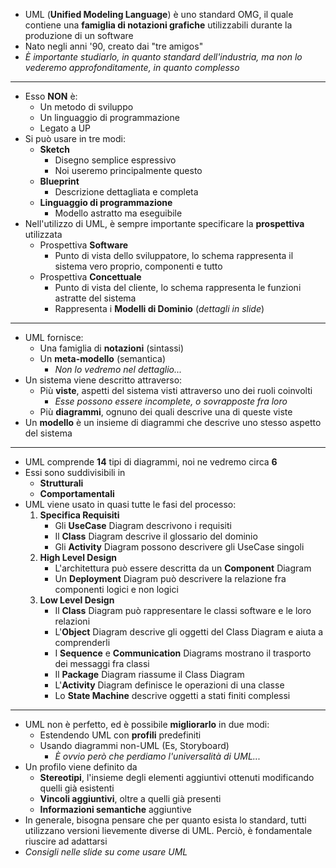 + UML (**Unified Modeling Language**) è uno standard OMG, il quale contiene una **famiglia di notazioni grafiche** utilizzabili durante la produzione di un software
+ Nato negli anni '90, creato dai "tre amigos"
+ *È importante studiarlo, in quanto standard dell'industria, ma non lo vederemo approfonditamente, in quanto complesso*
---
+ Esso **NON** è:
	+ Un metodo di sviluppo
	+ Un linguaggio di programmazione
	+ Legato a UP
+ Si può usare in tre modi:
	+ **Sketch**
		+ Disegno semplice espressivo
		+ Noi useremo principalmente questo
	+ **Blueprint**
		+ Descrizione dettagliata e completa
	+ **Linguaggio di programmazione**
		+ Modello astratto ma eseguibile
+ Nell'utilizzo di UML, è sempre importante specificare la **prospettiva** utilizzata
	+ Prospettiva **Software**
		+ Punto di vista dello sviluppatore, lo schema rappresenta il sistema vero proprio, componenti e tutto
	+ Prospettiva **Concettuale**
		+ Punto di vista del cliente, lo schema rappresenta le funzioni astratte del sistema
		+ Rappresenta i **Modelli di Dominio** (*dettagli in slide*)
---
+ UML fornisce:
	+ Una famiglia di **notazioni** (sintassi)
	+ Un **meta-modello** (semantica)
		+ *Non lo vedremo nel dettaglio...*
+ Un sistema viene descritto attraverso:
	+ Più **viste**, aspetti del sistema visti attraverso uno dei ruoli coinvolti
		+ *Esse possono essere incomplete, o sovrapposte fra loro*
	+ Più **diagrammi**, ognuno dei quali descrive una di queste viste
+ Un **modello** è un insieme di diagrammi che descrive uno stesso aspetto del sistema
---
+ UML comprende **14** tipi di diagrammi, noi ne vedremo circa **6**
+ Essi sono suddivisibili in
	+ **Strutturali**
	+ **Comportamentali**
+ UML viene usato in quasi tutte le fasi del processo:
	1. **Specifica Requisiti**
		+ Gli **UseCase** Diagram descrivono i requisiti
		+ Il **Class** Diagram descrive il glossario del dominio
		+ Gli **Activity** Diagram possono descrivere gli UseCase singoli
	 2. **High Level Design**
		 + L'architettura può essere descritta da un **Component** Diagram
		 + Un **Deployment** Diagram può descrivere la relazione fra componenti logici e non logici
	3. **Low Level Design**
		+ Il **Class** Diagram può rappresentare le classi software e le loro relazioni
		+ L'**Object** Diagram descrive gli oggetti del Class Diagram e aiuta a comprenderli
		+ I **Sequence** e **Communication** Diagrams mostrano il trasporto dei messaggi fra classi
		+ Il **Package** Diagram riassume il Class Diagram
		+ L'**Activity** Diagram definisce le operazioni di una classe
		+ Lo **State Machine** descrive oggetti a stati finiti complessi
---
+ UML non è perfetto, ed è possibile **migliorarlo** in due modi:
	+ Estendendo UML con **profili** predefiniti
	+ Usando diagrammi non-UML (Es, Storyboard)
		+ *È ovvio però che perdiamo l'universalità di UML...*
+ Un profilo viene definito da
	+ **Stereotipi**, l'insieme degli elementi aggiuntivi ottenuti modificando quelli già esistenti
	+ **Vincoli aggiuntivi**, oltre a quelli già presenti
	+ **Informazioni semantiche** aggiuntive
+ In generale, bisogna pensare che per quanto esista lo standard, tutti utilizzano versioni lievemente diverse di UML. Perciò, è fondamentale riuscire ad adattarsi
+ *Consigli nelle slide su come usare UML*